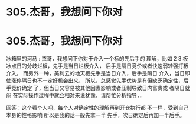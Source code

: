 # 305.杰哥，我想问下你对

# 305.杰哥，我想问下你对

冰箱里的河马 : 杰哥，我想问下你对于介入一个标的先后手的 理解，比如 2 3 板冰点日的分歧烂板，先手是当日烂板介入， 后手是隔日竞价或者快速弱转强打板介入， 而另外一种，美利云的地天板先手是当日介入，后手是隔日 介入，当日即使涨停隔日也不一定好机会出来， 所以，总感觉先手优势是有但缺乏确定性，后手竞价确定 了，但当日又容易被其他因素影响或者压制导致日内富贵或 者隔日就闷 在实际操作过程中就会相对来说犹豫，请帮忙分析指导，，

回答：这个看个人吧，每个人对确定性的理解再到开仓执行都 不一样，受到自己本身的性格影响 所以是我的话一般先拿一半 先手，次日确定后再加一半后手。